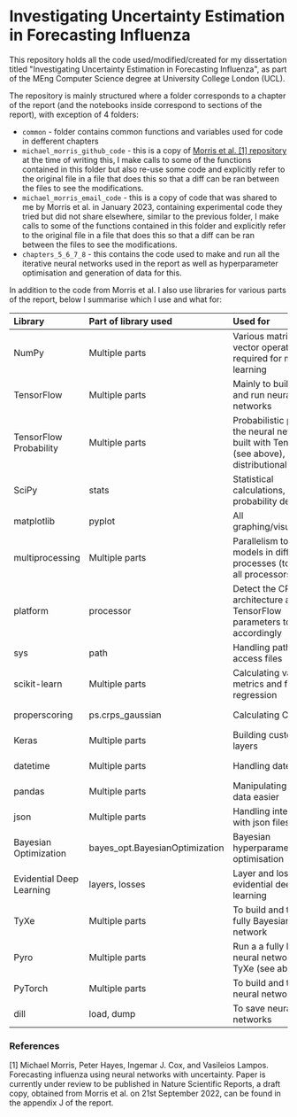 # Investigating Uncertainty Estimation in Forecasting Influenza

This repository holds all the code used/modified/created for my dissertation titled "Investigating Uncertainty Estimation in Forecasting Influenza", as part of the MEng Computer Science degree at University College London (UCL).

The repository is mainly structured where a folder corresponds to a chapter of the report (and the notebooks inside correspond to sections of the report), with exception of 4 folders:
- `common` - folder contains common functions and variables used for code in defferent chapters
- `michael_morris_github_code` - this is a copy of [Morris et al. [1] repository](https://github.com/M-Morris-95/Forecasting-Influenza-Using-Neural-Networks-with-Uncertainty) at the time of writing this, I make calls to some of the functions contained in this folder but also re-use some code and explicitly refer to the original file in a file that does this so that a diff can be ran between the files to see the modifications.
- `michael_morris_email_code` - this is a copy of code that was shared to me by Morris et al. in January 2023, containing experimental code they tried but did not share elsewhere, similar to the previous folder, I make calls to some of the functions contained in this folder and explicitly refer to the original file in a file that does this so that a diff can be ran between the files to see the modifications.
- `chapters_5_6_7_8` - this contains the code used to make and run all the iterative neural networks used in the report as well as hyperparameter optimisation and generation of data for this.

In addition to the code from Morris et al. I also use libraries for various parts of the report, below I summarise which I use and what for:

|Library|Part of library used|Used for|Link to documentation|
| :---------------- | :------ | :---- | :---- |
| NumPy | Multiple parts | Various matrix and vector operations required for machine learning | [https://numpy.org/doc/](https://numpy.org/doc/) |
| TensorFlow | Multiple parts | Mainly to build, train and run neural networks  | [https://www.tensorflow.org/api_docs](https://www.tensorflow.org/api_docs) |
| TensorFlow Probability | Multiple parts | Probabilistic parts of the neural networks I built with TensorFlow (see above), e.g. distributional layers | [https://www.tensorflow.org/probability/api_docs/python/tfp](https://www.tensorflow.org/probability/api_docs/python/tfp) |
| SciPy | stats | Statistical calculations, e.g. probability density | [https://docs.scipy.org/doc/scipy/](https://docs.scipy.org/doc/scipy/) |
| matplotlib | pyplot | All graphing/visualisation | [https://matplotlib.org/stable/index.html](https://matplotlib.org/stable/index.html) |
| multiprocessing | Multiple parts | Parallelism to run models in different processes (to utilise all processors) | [https://docs.python.org/3/library/multiprocessing.html](https://docs.python.org/3/library/multiprocessing.html) |
| platform | processor | Detect the CPU architecture and set TensorFlow parameters to run accordingly | [https://docs.python.org/3/library/platform.html](https://docs.python.org/3/library/platform.html) |
| sys | path | Handling paths to access files | [https://docs.python.org/3/library/sys.html](https://docs.python.org/3/library/sys.html) |
| scikit-learn | Multiple parts | Calculating various metrics and for regression | [https://scikit-learn.org/stable/](https://scikit-learn.org/stable/) |
| properscoring | ps.crps_gaussian | Calculating CRPS | [https://github.com/properscoring/properscoring](https://github.com/properscoring/properscoring) |
| Keras | Multiple parts | Building customised layers | [https://keras.io/api/](https://keras.io/api/) |
| datetime | Multiple parts | Handling date types | [https://docs.python.org/3/library/datetime.html](https://docs.python.org/3/library/datetime.html) |
| pandas | Multiple parts | Manipulating json data easier | [https://pandas.pydata.org/docs/](https://pandas.pydata.org/docs/) |
| json | Multiple parts | Handling interaction with json files | [https://docs.python.org/3/library/json.html](https://docs.python.org/3/library/json.html) |
| Bayesian Optimization | bayes_opt.BayesianOptimization | Bayesian hyperparameter optimisation | [https://github.com/fmfn/BayesianOptimization](https://github.com/fmfn/BayesianOptimization) |
| Evidential Deep Learning | layers, losses | Layer and loss for evidential deep learning | [https://github.com/aamini/evidential-deep-learning](https://github.com/aamini/evidential-deep-learning) |
| TyXe | Multiple parts | To build and train a fully Bayesian neural network | [https://github.com/TyXe-BDL/TyXe](https://github.com/TyXe-BDL/TyXe) |
| Pyro | Multiple parts | Run a a fully Bayesian neural network using TyXe (see above)| [https://docs.pyro.ai/en/stable/](https://docs.pyro.ai/en/stable/) |
| PyTorch | Multiple parts | To build and train neural networks | [https://pytorch.org/docs/stable/index.html](https://pytorch.org/docs/stable/index.html) |
| dill | load, dump | To save neural networks | [https://dill.readthedocs.io/en/latest/](https://dill.readthedocs.io/en/latest/) |

### References
[1] Michael Morris, Peter Hayes, Ingemar J. Cox, and Vasileios Lampos. Forecasting influenza using neural networks with uncertainty. Paper is currently under review to be published in Nature Scientific Reports, a draft copy, obtained from Morris et al. on 21st September 2022, can be found in the appendix J of the report.